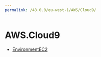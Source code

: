 ```yaml
---
permalink: /48.0.0/eu-west-1/AWS/Cloud9/
---
```


# AWS.Cloud9



* [EnvironmentEC2](EnvironmentEC2.md)